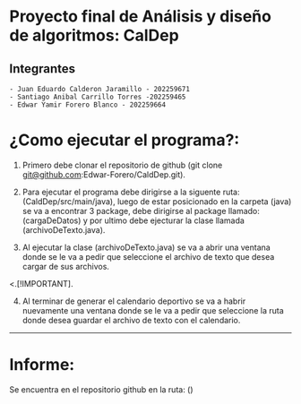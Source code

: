 # Proyecto final de Análisis y diseño de algoritmos: CalDep

## Integrantes
```
- Juan Eduardo Calderon Jaramillo - 202259671
- Santiago Anibal Carrillo Torres -202259465
- Edwar Yamir Forero Blanco - 202259664
```
# ¿Como ejecutar el programa?:
1. Primero debe clonar el repositorio de github (git clone git@github.com:Edwar-Forero/CaldDep.git).


2. Para ejecutar el programa debe dirigirse a la siguente ruta: (CaldDep/src/main/java), luego de 
estar posicionado en la carpeta (java) se va a encontrar 3 package, debe dirigirse al package 
llamado:(cargaDeDatos) y por ultimo debe ejecturar la clase llamada (archivoDeTexto.java).


3. Al ejecutar la clase (archivoDeTexto.java) se va a abrir una ventana donde se le va a pedir que
seleccione el archivo de texto que desea cargar de sus archivos.

<.[!IMPORTANT].

4. Al terminar de generar el calendario deportivo se va a habrir nuevamente una ventana donde se
le va a pedir que seleccione la ruta donde desea guardar el archivo de texto con el calendario.


***

# Informe:
Se encuentra en el repositorio github en la ruta: ()
